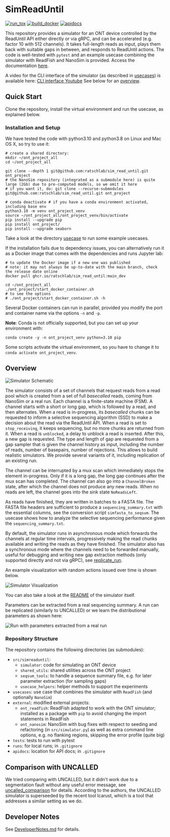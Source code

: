 # SimReadUntil

[![run_tox](../../actions/workflows/run_tox.yml/badge.svg)](../../actions/workflows/run_tox.yml)
[![build_docker](../../actions/workflows/build_docker.yml/badge.svg)](../../actions/workflows/build_docker.yml)
[![apidocs](../../actions/workflows/build_doc.yml/badge.svg)](../../actions/workflows/build_doc.yml)
<!-- [![publish_pypi](../../actions/workflows/publish_pypi.yml/badge.svg)](../../actions/workflows/publish_pypi.yml) -->

This repository provides a simulator for an ONT device controlled by the ReadUntil API either directly or via gRPC, and can be accelerated (e.g. factor 10 with 512 channels). It takes full-length reads as input, plays them back with suitable gaps in between, and responds to ReadUntil actions.
The code is well-tested with `pytest` and an example usecase combining the simulator with ReadFish and NanoSim is provided.
Access the documentation [here](https://ratschlab.github.io/sim_read_until/).

A video for the CLI interface of the simulator (as described in [usecases](usecases/README.md)) is available here: [CLI interface Youtube](https://youtu.be/8GDTD4Memes)
See below for an [overview](#overview).

## Quick Start

Clone the repository, install the virtual environment and run the usecase, as explained below.

### Installation and Setup

We have tested the code with python3.10 and python3.8 on Linux and Mac OS X, so try to use it:
```{bash}
# create a shared directory:
mkdir ~/ont_project_all
cd ~/ont_project_all

git clone --depth 1 git@github.com:ratschlab/sim_read_until.git ont_project
# the NanoSim repository (integrated as a submodule here) is quite large (2Gb) due to pre-computed models, so we omit it here
# if you want it, do: git clone --recurse-submodules git@github.com:ratschlab/sim_read_until.git ont_project

# conda deactivate # if you have a conda environment activated, including base env
python3.10 -m venv ont_project_venv
source ~/ont_project_all/ont_project_venv/bin/activate
pip install --upgrade pip
pip install ont_project/
pip install --upgrade seaborn
```

Take a look at the directory [usecase](usecases/) to run some example usecases.

If the installation fails due to dependency issues, you can alternatively run it as a Docker image that comes with the dependencies and runs Jupyter lab:
```{bash}
# to update the Docker image if a new one was published
# note: it may not always be up-to-date with the main branch, check the release date online
docker pull ghcr.io/ratschlab/sim_read_until:main_dev

cd ~/ont_project_all
./ont_project/start_docker_container.sh
# to see the options
# ./ont_project/start_docker_container.sh -h
```
Several Docker containers can run in parallel, provided you modify the port and container name via the options `-n` and `-p`.

**Note**: Conda is not officially supported, but you can set up your environment with:
```{bash}
conda create -y -n ont_project_venv python=3.10 pip
```
Some scripts activate the virtual environment, so you have to change it to `conda activate ont_project_venv`.

## Overview

<!-- ![Simulator Schematic](SimulatorSchematic.png) -->
![Simulator Schematic](../../raw/main/SimulatorSchematic.png)

The simulator consists of a set of channels that request reads from a read pool which is created from a set of full *basecalled* reads, coming from NanoSim or a real run. 
Each channel is a finite-state machine (FSM). A channel starts with a short or long gap, which is followed by a read, and then alternates. 
When a read is in-progress, its *basecalled* chunks can be requested to inform a selective sequencing algorithm (SSD) to make a decision about the read via the ReadUntil API. When a read is set to `stop_receiving`, it keeps sequencing, but no more chunks are returned from it. When a read is `unblocked`, a delay to unblock a read is inserted. 
After this, a new gap is requested. The type and length of gap are requested from a gap sampler that is given the channel history as input, including the number of reads, number of basepairs, number of rejections. This allows to build realistic simulators. We provide several variants of it, including replication of an existing run.

The channel can be interrupted by a mux scan which immediately stops the element in-progress. Only if it is a long gap, the long gap continues after the mux scan has completed.
The channel can also go into a `ChannelBroken` state, after which the channel does not produce any new reads.
When no reads are left, the channel goes into the sink state `NoReadsLeft`.

As reads have finished, they are written in batches to a FASTA file. The FASTA file headers are sufficient to produce a `sequencing_summary.txt` with the essential columns, see the conversion script `simfasta_to_seqsum`. The usecase shows how to analyze the selective sequencing performance given the `sequencing_summary.txt`.

By default, the simulator runs in asynchronous mode which forwards the channels at regular time intervals, progressively making the read chunks available and writing the reads as they have finished.
The simulator also has a synchronous mode where the channels need to be forwarded manually, useful for debugging and writing new gap extraction methods (only supported directly and not via gRPC), see [replicate_run](usecases/replicate_run.py).

An example visualization with random actions issued over time is shown below.
<!-- ![Simulator Visualization](simulator_example.png) -->
![Simulator Visualization](../../raw/main/simulator_example.png)

You can also take a look at the [README](src/simreaduntil/simulator/README.md) of the simulator itself.

Parameters can be extracted from a real sequencing summary. A run can be replicated (similarly to UNCALLED) or we learn the distributional parameters as shown here:
<!-- ![Run with parameters extracted from a real run](simulated_run.png) -->
![Run with parameters extracted from a real run](../../raw/main/simulated_run.png)

### Repository Structure

The repository contains the following directories (as submodules):

- `src/simreaduntil`:
  - `simulator`: code for simulating an ONT device
  - `shared_utils`: shared utilities across the ONT project
  - `seqsum_tools`: to handle a sequence summary file, e.g. for later parameter extraction (for sampling gaps)
  - `usecase_helpers`: helper methods to support the experiments
- `usecases`: use case that combines the simulator with `ReadFish` (and optionally `NanoSim`)
- `external`: modified external projects:
  - `ont_readfish`: ReadFish adapted to work with the ONT simulator; installed as a package with `pip` to avoid changing the import statements in ReadFish
  - `ont_nanosim`: NanoSim with bug fixes with respect to seeding and refactoring (in `src/simulator.py`) as well as extra command line options, e.g. no flanking regions, skipping the error profile (quite big)
- `tests`: tests to run with pytest
- `runs`: for local runs; in `.gitignore`
- `apidocs`: location for API docs; in `.gitignore`

## Comparison with UNCALLED

We tried comparing with UNCALLED, but it didn't work due to a segmentation fault without any useful error message, see [uncalled_comparison](uncalled_comparison.md) for details.
According to the authors, the UNCALLED simulator is superseeded by the recent tool Icarust, which is a tool that addresses a similar setting as we do.

## Developer Notes

See [DeveloperNotes.md](DeveloperNotes) for details.
